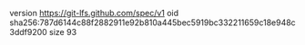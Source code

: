version https://git-lfs.github.com/spec/v1
oid sha256:787d6144c88f2882911e92b810a445bec5919bc332211659c18e948c3ddf9200
size 93
